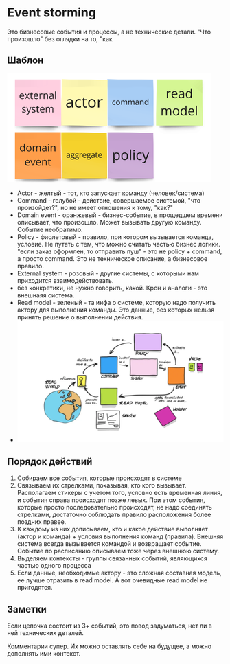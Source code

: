 # Event storming
Это бизнесовые события и процессы, а не технические детали. "Что произошло" без оглядки на то, "как 

## Шаблон
![шаблон для es](image.png)

- Actor - желтый - тот, кто запускает команду (человек/система)
- Command - голубой - действие, совершаемое системой, "что произойдет?", но не имеет отношения к тому, "как?"
- Domain event - оранжевый - бизнес-событие, в прощедшем времени описывает, что произошло. Может вызывать другую команду. Событие необратимо. 
- Policy - фиолетовый - правило, при котором вызывается команда, условие. Не путать с тем, что можно считать частью бизнес логики. "если заказ оформлен, то отправить пуш" - это не policy + command, а просто command. Это не техническое описание, а бизнесовое правило.
- External system - розовый - другие системы, с которыми нам приходится взаимодействовать.
- без конкретики, не нужно говорить, какой. Крон и аналоги - это внешнаяя система.
- Read model - зеленый - та инфа о системе, которую надо получить актору для выполнения команды. Это данные, без которых нельзя принять решение о выполнении действия. 
- ![es, стандартная картинка](image-1.png)

## Порядок действий
1) Собираем все события, которые происходят в системе
2) Связываем их стрелками, показывая, кто кого вызывает. Располагаем стикеры с учетом того, условно есть временная линия, и события справа происходят позже левых. При этом события, которые просто последовательно происходят, не надо соединять стрелками, достаточно соблюдать правило расположения более поздних правее. 
3) К каждому из них дописываем, кто и какое действие выполняет (актор и команда) + условия выполнения команд (правила). Внешняя система всегда вызывается командой и возвращает событие. Событие по расписанию описываем тоже через внешнюю систему.
4) Выделяем контексты - группы связанных событий, являющихся частью одного процесса
5) Если данные, необходимые актору - это сложная составная модель, ее лучше отразить в read model. А вот очевидные read model не пригодятся.

## Заметки
Если цепочка состоит из 3+ событий, это повод задуматься, нет ли в ней технических деталей.

Комментарии супер. Их можно оставлять себе на будущее, а можно дополнять ими контекст.